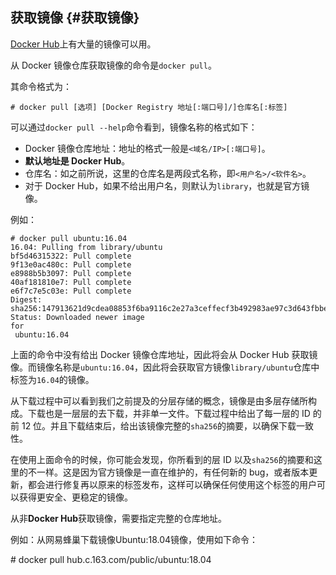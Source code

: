 ## 获取镜像 {#获取镜像}

[Docker Hub](https://hub.docker.com/explore/)上有大量的镜像可以用。

从 Docker 镜像仓库获取镜像的命令是`docker pull`。

其命令格式为：

```
# docker pull [选项] [Docker Registry 地址[:端口号]/]仓库名[:标签]
```

可以通过`docker pull --help`命令看到，镜像名称的格式如下：

* Docker 镜像仓库地址：地址的格式一般是`<域名/IP>[:端口号]`。
* **默认地址是 Docker Hub**。
* 仓库名：如之前所说，这里的仓库名是两段式名称，即`<用户名>/<软件名>`。
* 对于 Docker Hub，如果不给出用户名，则默认为`library`，也就是官方镜像。

例如：

```
# docker pull ubuntu:16.04
16.04: Pulling from library/ubuntu
bf5d46315322: Pull complete
9f13e0ac480c: Pull complete
e8988b5b3097: Pull complete
40af181810e7: Pull complete
e6f7c7e5c03e: Pull complete
Digest: sha256:147913621d9cdea08853f6ba9116c2e27a3ceffecf3b492983ae97c3d643fbbe
Status: Downloaded newer image 
for
 ubuntu:16.04
```

上面的命令中没有给出 Docker 镜像仓库地址，因此将会从 Docker Hub 获取镜像。而镜像名称是`ubuntu:16.04`，因此将会获取官方镜像`library/ubuntu`仓库中标签为`16.04`的镜像。

从下载过程中可以看到我们之前提及的分层存储的概念，镜像是由多层存储所构成。下载也是一层层的去下载，并非单一文件。下载过程中给出了每一层的 ID 的前 12 位。并且下载结束后，给出该镜像完整的`sha256`的摘要，以确保下载一致性。

在使用上面命令的时候，你可能会发现，你所看到的层 ID 以及`sha256`的摘要和这里的不一样。这是因为官方镜像是一直在维护的，有任何新的 bug，或者版本更新，都会进行修复再以原来的标签发布，这样可以确保任何使用这个标签的用户可以获得更安全、更稳定的镜像。

从非**Docker Hub**获取镜像，需要指定完整的仓库地址。

例如：从网易蜂巢下载镜像Ubuntu:18.04镜像，使用如下命令：

\#  docker pull hub.c.163.com/public/ubuntu:18.04

## 



